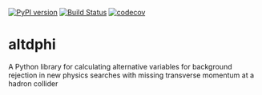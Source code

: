[![PyPI version](https://badge.fury.io/py/altdphi.svg)](https://badge.fury.io/py/altdphi) [![Build Status](https://travis-ci.org/TaiSakuma/altdphi.svg?branch=master)](https://travis-ci.org/TaiSakuma/altdphi) [![codecov](https://codecov.io/gh/TaiSakuma/altdphi/branch/master/graph/badge.svg)](https://codecov.io/gh/TaiSakuma/altdphi)

# altdphi
A Python library for calculating alternative variables for background rejection
in new physics searches with missing transverse momentum at a hadron collider

